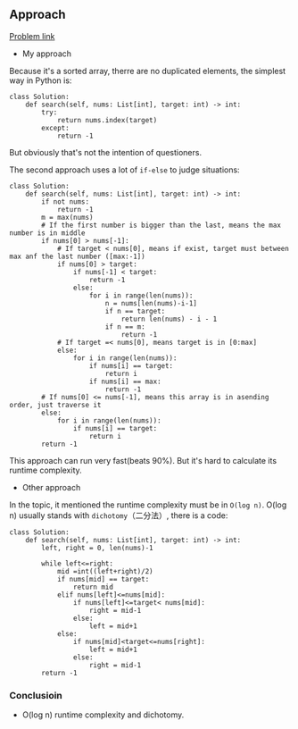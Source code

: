 ## Approach

[Problem link](https://leetcode.com/problems/search-in-rotated-sorted-array/)

- My approach

Because it's a sorted array, therre are no duplicated elements, the simplest way in Python is:
```
class Solution:
    def search(self, nums: List[int], target: int) -> int:
        try:
            return nums.index(target)
        except:
            return -1
```

But obviously that's not the intention of questioners.

The second approach uses a lot of `if-else` to judge situations:
```
class Solution:
    def search(self, nums: List[int], target: int) -> int:
        if not nums:
            return -1
        m = max(nums)
        # If the first number is bigger than the last, means the max number is in middle
        if nums[0] > nums[-1]:
            # If target < nums[0], means if exist, target must between max anf the last number ([max:-1])
            if nums[0] > target:
                if nums[-1] < target:
                    return -1
                else:
                    for i in range(len(nums)):
                        n = nums[len(nums)-i-1]
                        if n == target:
                            return len(nums) - i - 1
                        if n == m:
                            return -1
            # If target =< nums[0], means target is in [0:max]
            else:
                for i in range(len(nums)):
                    if nums[i] == target:
                        return i
                    if nums[i] == max:
                        return -1
        # If nums[0] <= nums[-1], means this array is in asending order, just traverse it
        else:
            for i in range(len(nums)):
                if nums[i] == target:
                    return i
        return -1
```

This approach can run very fast(beats 90%). But it's hard to calculate its runtime complexity.

- Other approach

In the topic, it mentioned the runtime complexity must be in `O(log n)`. O(log n) usually stands with `dichotomy`（二分法）, 
there is a code:
```
class Solution:
    def search(self, nums: List[int], target: int) -> int:
        left, right = 0, len(nums)-1
        
        while left<=right:
            mid =int((left+right)/2)
            if nums[mid] == target:
                return mid
            elif nums[left]<=nums[mid]:
                if nums[left]<=target< nums[mid]:
                    right = mid-1
                else:
                    left = mid+1
            else:
                if nums[mid]<target<=nums[right]:
                    left = mid+1
                else:
                    right = mid-1
        return -1
```

### Conclusioin

- O(log n) runtime complexity and dichotomy.
